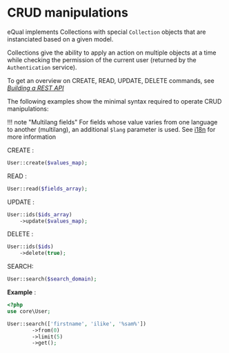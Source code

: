 # CRUD manipulations

eQual implements Collections with special `Collection` objects that are instanciated based on a given model.

Collections give the ability to apply an action on multiple objects at a time while checking the permission of the current user (returned by the `Authentication` service).

To get an overview on CREATE, READ, UPDATE, DELETE commands, see [*Building a REST API*](../howtos-and-examples/rest-api.md)

The following examples show the minimal syntax required to operate CRUD manipulations:

!!! note "Multilang fields"
For fields whose value varies from one language to another (multilang), an additional `$lang` parameter is used. See [i18n](i18n.md) for more information

CREATE :
```php
User::create($values_map);
```

READ :
```php
User::read($fields_array);
```

UPDATE :
```php
User::ids($ids_array)
    ->update($values_map);
```

DELETE :
```php
User::ids($ids)
    ->delete(true);
```

SEARCH:
```php
User::search($search_domain);
```

**Example** :


```php
<?php
use core\User;

User::search(['firstname', 'ilike', '%sam%'])
        ->from(0)
        ->limit(5)
        ->get();
```

